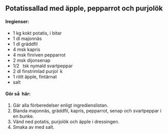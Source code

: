 ## Potatissallad med äpple, pepparrot och purjolök

#### Iregienser:

* 1 kg kokt potatis, i bitar
* 1 dl majonnäs
* 1 dl gräddfil
* 4 msk kapris
* 4 msk finriven pepparrot
* 2 msk dijonsenap
* 1/2  tsk nymald svartpeppar
* 2 dl finstrimlad purjol k
* 1 rött äpple, fintärnat
* salt

#### Gör så här:
1. Gär alla förberedelser enligt ingredienslistan.
2. Blanda majonnäs, gräddfil, kapris, pepparrot, senap och svartpeppar i en bunke.
3. Vänd ned potatis, purjolök och äpple i dressingen. 
4. Smaka av med salt.
